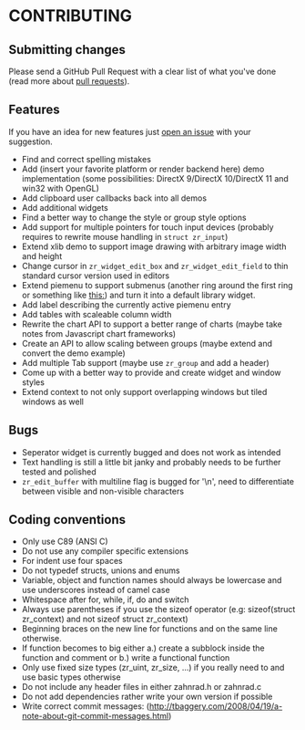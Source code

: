 CONTRIBUTING
============
## Submitting changes
Please send a GitHub Pull Request with a clear list of what you've done (read more about [pull requests](http://help.github.com/pull-requests/)). 

## Features
If you have an idea for new features just [open an issue](https://github.com/vurtun/zahnrad/issues) with your suggestion.
  * Find and correct spelling mistakes
  * Add (insert your favorite platform or render backend here) demo implementation (some possibilities: DirectX 9/DirectX 10/DirectX 11 and win32 with OpenGL)
  * Add clipboard user callbacks back into all demos
  * Add additional widgets
  * Find a better way to change the style or group style options
  * Add support for multiple pointers for touch input devices (probably requires to rewrite mouse handling in `struct zr_input`)
  * Extend xlib demo to support image drawing with arbitrary image width and height
  * Change cursor in `zr_widget_edit_box` and `zr_widget_edit_field` to thin standard cursor version used in editors
  * Extend piemenu to support submenus (another ring around the first ring or something like [this:](http://gdj.gdj.netdna-cdn.com/wp-content/uploads/2013/02/ui+concepts+13.gif)) and turn it into a default library widget.
  * Add label describing the currently active piemenu entry
  * Add tables with scaleable column width
  * Rewrite the chart API to support a better range of charts (maybe take notes from Javascript chart frameworks) 
  * Create an API to allow scaling between groups (maybe extend and convert the demo example)
  * Add multiple Tab support (maybe use `zr_group` and add a header)  
  * Come up with a better way to provide and create widget and window styles
  * Extend context to not only support overlapping windows but tiled windows as well

## Bugs
  * Seperator widget is currently bugged and does not work as intended
  * Text handling is still a little bit janky and probably needs to be further tested and polished
  * `zr_edit_buffer` with multiline flag is bugged for '\n', need to differentiate between visible and non-visible characters

## Coding conventions
  * Only use C89 (ANSI C)
  * Do not use any compiler specific extensions
  * For indent use four spaces
  * Do not typedef structs, unions and enums
  * Variable, object and function names should always be lowercase and use underscores instead of camel case
  * Whitespace after for, while, if, do and switch
  * Always use parentheses if you use the sizeof operator (e.g: sizeof(struct zr_context) and not sizeof struct zr_context)
  * Beginning braces on the new line for functions and on the same line otherwise.
  * If function becomes to big either a.) create a subblock inside the function and comment or b.) write a functional function 
  * Only use fixed size types (zr_uint, zr_size, ...) if you really need to and use basic types otherwise
  * Do not include any header files in either zahnrad.h or zahnrad.c
  * Do not add dependencies rather write your own version if possible
  * Write correct commit messages: (http://tbaggery.com/2008/04/19/a-note-about-git-commit-messages.html) 

